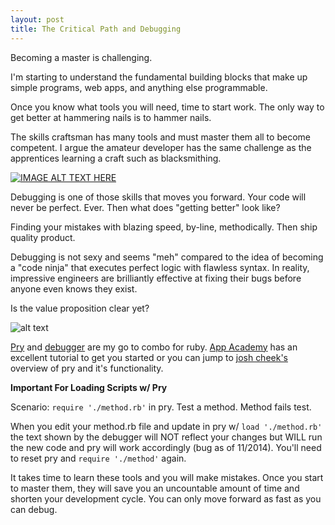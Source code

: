 ```yaml
---
layout: post
title: The Critical Path and Debugging
---
```


Becoming a master is challenging.

I'm starting to understand the fundamental building blocks that make up simple programs, web apps, and anything else programmable.

Once you know what tools you will need, time to start work. The only way to get better at hammering nails is to hammer nails.

The skills craftsman has many tools and must master them all to become competent. I argue the amateur developer has the same challenge as the apprentices learning a craft such as blacksmithing.

[![IMAGE ALT TEXT HERE](http://img.youtube.com/vi/HGz2BVtvS5I/0.jpg)](http://www.youtube.com/watch?v=HGz2BVtvS5I)


Debugging is one of those skills that moves you forward. Your code will never be perfect. Ever. Then what does "getting better" look like?

Finding your mistakes with blazing speed, by-line, methodically. Then ship quality product. 

Debugging is not sexy and seems "meh" compared to the idea of becoming a "code ninja" that executes perfect logic with flawless syntax. In reality, impressive engineers are brilliantly effective at fixing their bugs before anyone even knows they exist.

Is the value proposition clear yet?

![alt text](http://pryrepl.org/images/pry_logo.png)

[Pry](prryrepl.org) and [debugger](https://github.com/cldwalker/debugger) are my go to combo for ruby. [App Academy](https://github.com/appacademy/prep-work/blob/master/mini-curriculum/README.md) has an excellent tutorial to get you started or you can jump to [josh cheek's](https://vimeo.com/26391171) overview of pry and it's functionality.

**Important For Loading Scripts w/ Pry**

Scenario: `require './method.rb'` in pry. Test a method. Method fails test.

When you edit your method.rb file and update in pry w/ `load './method.rb' ` the text shown by the debugger will NOT reflect your changes but WILL run the new code and pry will work accordingly (bug as of 11/2014). You'll need to reset pry and `require './method'` again.


It takes time to learn these tools and you will make mistakes. Once you start to master them, they will save you an uncountable amount of time and shorten your development cycle. You can only move forward as fast as you can debug.
